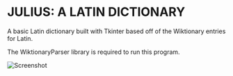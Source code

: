 # JULIUS: A LATIN DICTIONARY
A basic Latin dictionary built with Tkinter based off of the Wiktionary entries for Latin.

The WiktionaryParser library is required to run this program.

![Screenshot](julus_main.png)

